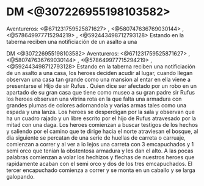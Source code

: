 # DM <@307226955198103582> 
Aventureros: <@671231759525871627> , <@580747636769030144> , <@578649977715294219> , <@592443498712793128> 
Estando en la taberna reciben una notificiación de un asalto a una

DM <@307226955198103582> 
Aventureros: <@671231759525871627> , <@580747636769030144> , <@578649977715294219> , <@592443498712793128> 
Estando en la taberna reciben una notificiación de un asalto a una casa, los heroes deciden acudir al lugar, cuando llegan observan una casa tan grande como una mansion al entar en ella viene a presentarse el Hijo de sir Rufus . Quien dice ser afectado por un robo en un apartado de su gran casa que tiene como museo a su gran padre sir Rufus los heroes observan una vitrina rota en la que falta una armadura con grandes plumas de colores adornandola y varias armas tales como una espada y una lanza. Los heroes se desperdigan por la sala y observan que ha un cuadro rajado y un libre escrito por el hijo de Rufus atravesado por la mitad con una daga. Los heroes comienzan a buscar testigos de los hechos y saliendo por el camino que te dirige hacia el norte atraviesan el bosque, al dia siguiente  se percatan de una serie de huellas de carreta o carruaje, comienzan a correr y al ver a lo lejos una carreta con 3 emcapuchados y 1 semi orco que tenian la obstentosa armadura y  les dan el alto. A las pocas palabras comienzan a volar los hechizos y flechas de nuestros heroes que rapidamente acaban con el  semi orco y dos de los tres emcapuchados. El tercer encapuchado comienza a correr y se monta en un caballo y se larga galopando.

